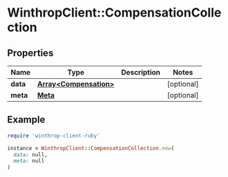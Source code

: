 # WinthropClient::CompensationCollection

## Properties

| Name | Type | Description | Notes |
| ---- | ---- | ----------- | ----- |
| **data** | [**Array&lt;Compensation&gt;**](Compensation.md) |  | [optional] |
| **meta** | [**Meta**](Meta.md) |  | [optional] |

## Example

```ruby
require 'winthrop-client-ruby'

instance = WinthropClient::CompensationCollection.new(
  data: null,
  meta: null
)
```

